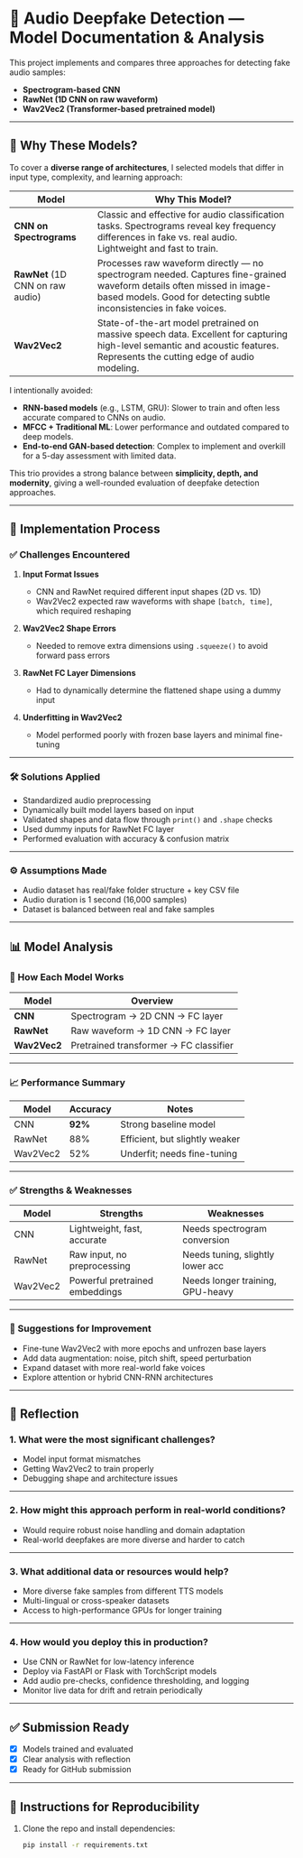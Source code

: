 # 🧠 Audio Deepfake Detection — Model Documentation & Analysis

This project implements and compares three approaches for detecting fake audio samples:

- **Spectrogram-based CNN**
- **RawNet (1D CNN on raw waveform)**
- **Wav2Vec2 (Transformer-based pretrained model)**

---

## 🎯 Why These Models?

To cover a **diverse range of architectures**, I selected models that differ in input type, complexity, and learning approach:

| Model        | Why This Model? |
|--------------|-----------------|
| **CNN on Spectrograms** | Classic and effective for audio classification tasks. Spectrograms reveal key frequency differences in fake vs. real audio. Lightweight and fast to train. |
| **RawNet** (1D CNN on raw audio) | Processes raw waveform directly — no spectrogram needed. Captures fine-grained waveform details often missed in image-based models. Good for detecting subtle inconsistencies in fake voices. |
| **Wav2Vec2** | State-of-the-art model pretrained on massive speech data. Excellent for capturing high-level semantic and acoustic features. Represents the cutting edge of audio modeling. |

I intentionally avoided:

- **RNN-based models** (e.g., LSTM, GRU): Slower to train and often less accurate compared to CNNs on audio.
- **MFCC + Traditional ML**: Lower performance and outdated compared to deep models.
- **End-to-end GAN-based detection**: Complex to implement and overkill for a 5-day assessment with limited data.

This trio provides a strong balance between **simplicity, depth, and modernity**, giving a well-rounded evaluation of deepfake detection approaches.

---

## 🚧 Implementation Process

### ✅ Challenges Encountered

1. **Input Format Issues**  
   - CNN and RawNet required different input shapes (2D vs. 1D)
   - Wav2Vec2 expected raw waveforms with shape `[batch, time]`, which required reshaping

2. **Wav2Vec2 Shape Errors**  
   - Needed to remove extra dimensions using `.squeeze()` to avoid forward pass errors

3. **RawNet FC Layer Dimensions**  
   - Had to dynamically determine the flattened shape using a dummy input

4. **Underfitting in Wav2Vec2**  
   - Model performed poorly with frozen base layers and minimal fine-tuning

---

### 🛠️ Solutions Applied

- Standardized audio preprocessing
- Dynamically built model layers based on input
- Validated shapes and data flow through `print()` and `.shape` checks
- Used dummy inputs for RawNet FC layer
- Performed evaluation with accuracy & confusion matrix

---

### ⚙️ Assumptions Made

- Audio dataset has real/fake folder structure + key CSV file
- Audio duration is 1 second (16,000 samples)
- Dataset is balanced between real and fake samples

---

## 📊 Model Analysis

### 🧠 How Each Model Works

| Model            | Overview |
|------------------|----------|
| **CNN**          | Spectrogram → 2D CNN → FC layer |
| **RawNet**       | Raw waveform → 1D CNN → FC layer |
| **Wav2Vec2**     | Pretrained transformer → FC classifier |

---

### 📈 Performance Summary

| Model      | Accuracy | Notes                          |
|------------|----------|-------------------------------|
| CNN        | **92%**  | Strong baseline model         |
| RawNet     | 88%      | Efficient, but slightly weaker|
| Wav2Vec2   | 52%      | Underfit; needs fine-tuning   |

---

### ✅ Strengths & Weaknesses

| Model     | Strengths                        | Weaknesses                      |
|-----------|----------------------------------|----------------------------------|
| CNN       | Lightweight, fast, accurate     | Needs spectrogram conversion     |
| RawNet    | Raw input, no preprocessing     | Needs tuning, slightly lower acc |
| Wav2Vec2  | Powerful pretrained embeddings  | Needs longer training, GPU-heavy |

---

### 🚀 Suggestions for Improvement

- Fine-tune Wav2Vec2 with more epochs and unfrozen base layers
- Add data augmentation: noise, pitch shift, speed perturbation
- Expand dataset with more real-world fake voices
- Explore attention or hybrid CNN-RNN architectures

---

## 🧠 Reflection

### 1. What were the most significant challenges?

- Model input format mismatches
- Getting Wav2Vec2 to train properly
- Debugging shape and architecture issues

---

### 2. How might this approach perform in real-world conditions?

- Would require robust noise handling and domain adaptation
- Real-world deepfakes are more diverse and harder to catch

---

### 3. What additional data or resources would help?

- More diverse fake samples from different TTS models
- Multi-lingual or cross-speaker datasets
- Access to high-performance GPUs for longer training

---

### 4. How would you deploy this in production?

- Use CNN or RawNet for low-latency inference
- Deploy via FastAPI or Flask with TorchScript models
- Add audio pre-checks, confidence thresholding, and logging
- Monitor live data for drift and retrain periodically

---

## ✅ Submission Ready

- [x] Models trained and evaluated
- [x] Clear analysis with reflection
- [x] Ready for GitHub submission

---

## 📎 Instructions for Reproducibility

1. Clone the repo and install dependencies:  
   ```bash
   pip install -r requirements.txt
